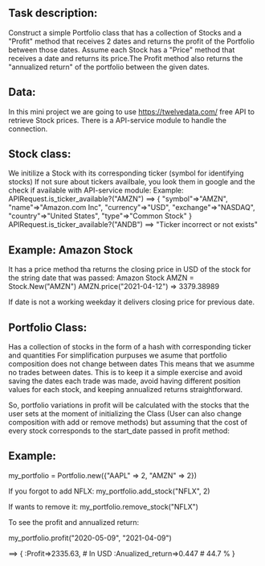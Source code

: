 ## Task description:

Construct a simple Portfolio class that has a collection of Stocks and 
a "Profit" method that receives 2 dates and returns the profit of the 
Portfolio between those dates. 
Assume each Stock has a "Price" method that receives a date and returns its price.The Profit method also returns the "annualized return" of the portfolio between the given dates.

## Data:
In this mini project we are going to use https://twelvedata.com/ free API to retrieve Stock prices. There is a API-service module to handle the connection.

## Stock class:
We initilize a Stock with its corresponding ticker (symbol for identifying stocks)
If not sure about tickers availbale, you look them in google and the check if available with API-service module:
Example:
APIRequest.is_ticker_available?("AMZN") 
      ==>  {
            "symbol"=>"AMZN",
            "name"=>"Amazon.com Inc",
            "currency"=>"USD",
            "exchange"=>"NASDAQ",
            "country"=>"United States",
            "type"=>"Common Stock"
            }
APIRequest.is_ticker_available?("ANDB") ==> "Ticker incorrect or not exists"

## Example: Amazon Stock

It has a price method tha returns the closing price in USD of the stock for the string date that was passed:
Amazon Stock
AMZN = Stock.New("AMZN")
AMZN.price("2021-04-12") => 3379.38989

If date is not a working weekday it delivers closing price for previous date.



## Portfolio Class:
Has a collection of stocks in the form of a hash with corresponding ticker and quantities
For simplification purpuses we asume that portfolio composition does not change between dates
This means that we asumme no trades between dates. This is to keep it a simple exercise and avoid saving the dates each trade was made, avoid having different position values for each stock, and keeping annualized returns straightforward.

So, portfolio variations in profit will be calculated with the stocks that the user sets at the moment of initializing the Class (User can also change composition with add or remove methods) but assuming that the cost of every stock corresponds to the start_date passed in profit method:

## Example:
my_portfolio = Portfolio.new({"AAPL" => 2, "AMZN" => 2})

If you forgot to add NFLX:
my_portfolio.add_stock("NFLX", 2)

If wants to remove it:
my_portfolio.remove_stock("NFLX")

To see the profit and annualized return:

my_portfolio.profit("2020-05-09", "2021-04-09")

==> {
    :Profit=>2335.63,             # In USD
    :Anualized_return=>0.447      # 44.7 %
    }
